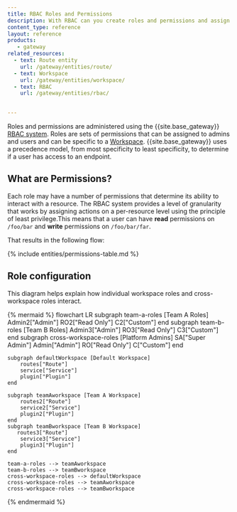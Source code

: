 ```yaml
---
title: RBAC Roles and Permissions
description: With RBAC can you create roles and permissions and assign them to users. These rules can vary across workspaces.
content_type: reference
layout: reference
products:
   - gateway
related_resources:
  - text: Route entity
    url: /gateway/entities/route/
  - text: Workspace
    url: /gateway/entities/workspace/
  - text: RBAC
    url: /gateway/entities/rbac/

   
---
```


Roles and permissions are administered using the {{site.base_gateway}} [RBAC system](/gateway/entities/rbac/). Roles are sets of permissions that can be assigned to admins and users and can be specific to a [Workspace](/gateway/entities/workspace). {{site.base_gateway}} uses a precedence model, from most specificity to least specificity, to determine if a user has access to an endpoint.

## What are Permissions?

Each role may have a number of permissions that determine its ability to interact with a resource. The RBAC system provides a level of granularity that works by assigning actions on a per-resource level using the principle of least privilege.This means that a user can have **read** permissions on `/foo/bar` and **write** permissions on `/foo/bar/far`. 

That results in the following flow: 



{% include entities/permissions-table.md %}


## Role configuration

This diagram helps explain how individual workspace roles and cross-workspace roles interact. 

{% mermaid %}
flowchart LR
    subgraph team-a-roles [Team A Roles]
        Admin2["Admin"]
        RO2["Read Only"]
        C2["Custom"]
    end 
    subgraph team-b-roles [Team B Roles]
        Admin3["Admin"]
        RO3["Read Only"]
        C3["Custom"]
    end 
    subgraph cross-workspace-roles [Platform Admins]
        SA["Super Admin"]
        Admin["Admin"]
        RO["Read Only"]
        C["Custom"]
    end 

    subgraph defaultWorkspace [Default Workspace]
        routes["Route"]
        service["Service"]
        plugin["Plugin"]
    end

    subgraph teamAworkspace [Team A Workspace]
        routes2["Route"]
        service2["Service"]
        plugin2["Plugin"]
    end
    subgraph teamBworkspace [Team B Workspace]
       routes3["Route"]
        service3["Service"]
        plugin3["Plugin"]
    end

    team-a-roles --> teamAworkspace
    team-b-roles --> teamBworkspace
    cross-workspace-roles --> defaultWorkspace
    cross-workspace-roles --> teamAworkspace
    cross-workspace-roles --> teamBworkspace


{% endmermaid %}